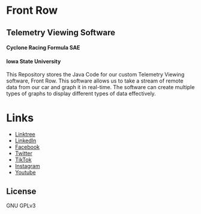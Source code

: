 # Front Row
## Telemetry Viewing Software
#### Cyclone Racing Formula SAE
#### Iowa State University

This Repository stores the Java Code for our custom Telemetry Viewing software, Front Row. This software allows us to take a stream of remote data from our car and graph it in real-time. The software can create multiple types of graphs to display different types of data effectively.


# Links
- [Linktree](https://linktr.ee/cycloneracing)
- [LinkedIn](https://www.linkedin.com/company/cyclone-racing/)
- [Facebook](https://www.facebook.com/CycloneRacingUS/)
- [Twitter](https://twitter.com/cycloneracingus?lang=en)
- [TikTok](https://www.tiktok.com/@cycloneracing)
- [Instagram](https://www.instagram.com/cycloneracingus/)
- [Youtube](https://www.youtube.com/channel/UCQaE_Bqq185kTRbl6uPepTg/videos)

## License

GNU GPLv3
